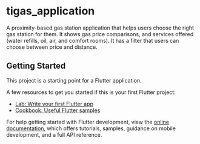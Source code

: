 # tigas_application

A proximity-based gas station application that helps users choose the right gas station for them. It shows gas price comparisons, and services offered (water refills, oil, air, and comfort rooms).
It has a filter that users can choose between price and distance.

## Getting Started

This project is a starting point for a Flutter application.

A few resources to get you started if this is your first Flutter project:

- [Lab: Write your first Flutter app](https://docs.flutter.dev/get-started/codelab)
- [Cookbook: Useful Flutter samples](https://docs.flutter.dev/cookbook)

For help getting started with Flutter development, view the
[online documentation](https://docs.flutter.dev/), which offers tutorials,
samples, guidance on mobile development, and a full API reference.
